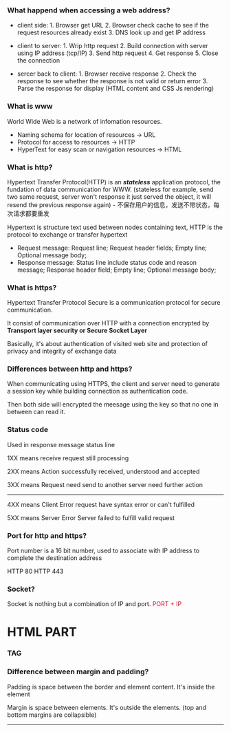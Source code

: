 ### What happend when accessing a web address?
- client side: 
        1. Browser get URL
        2. Browser check cache to see if the request resources already exist
        3. DNS look up and get IP address

- client to server: 
        1. Wrip http request
        2. Build connection with server using IP address (tcp/IP)
        3. Send http request
        4. Get response
        5. Close the connection

- sercer back to client:
        1. Browser receive response
        2. Check the response to see whether the response is not valid or return error 
        3. Parse the response for display (HTML content and CSS Js rendering)

### What is www
World Wide Web is a network of infomation resources.
- Naming schema for location of resources -> URL
- Protocol for access to resources -> HTTP
- HyperText for easy scan or navigation resources -> HTML

### What is http?
Hypertext Transfer Protocol(HTTP) is an ***stateless*** application protocol, the fundation of data communication for WWW. (stateless for example, send two same request, server won't response it just served the object, it will resend the previous response again) - 不保存用户的信息，发送不带状态，每次请求都要重发

Hypertext is structure text used between nodes containing text, HTTP is the protocol to exchange or transfer hypertext 

- Request message:
        Request line;
        Request header fields;
        Empty line;
        Optional message body;
- Response message:
        Status line include status code and reason message;
        Response header field;
        Empty line;
        Optional message body;
### What is https?
Hypertext Transfer Protocol Secure is a communication protocol for secure communication.

It consist of communication over HTTP with a connection encrypted by **Transport layer security or Secure Socket Layer**
    
Basically, it's about authentication of visited web site and protection of privacy and integrity of exchange data

### Differences between http and https?
When communicating using HTTPS, the client and server need to generate a session key while building connection as authentication code.

Then both side will encrypted the meesage using the key so that no one in between can read it. 

### Status code 
Used in response message status line

1XX means receive request still processing

2XX means Action successfully received, understood and accepted

3XX means Request need send to another server need further action

------
4XX means Client Error request have syntax error or can't fulfilled

5XX means Server Error Server failed to fulfill valid request

### **Port** for http and https?
Port number is a 16 bit number, used to associate with IP address to complete the destination address

HTTP 80
HTTP 443

### Socket?
Socket is nothing but a combination of IP and port. <font color = #DC143C>PORT + IP </font>

HTML PART
=============

### TAG
### Difference between **margin** and **padding**?
Padding is space between the border and element content. It's inside the element

Margin is space between elements. It's outside the elements. (top and bottom margins are collapsible)

------


